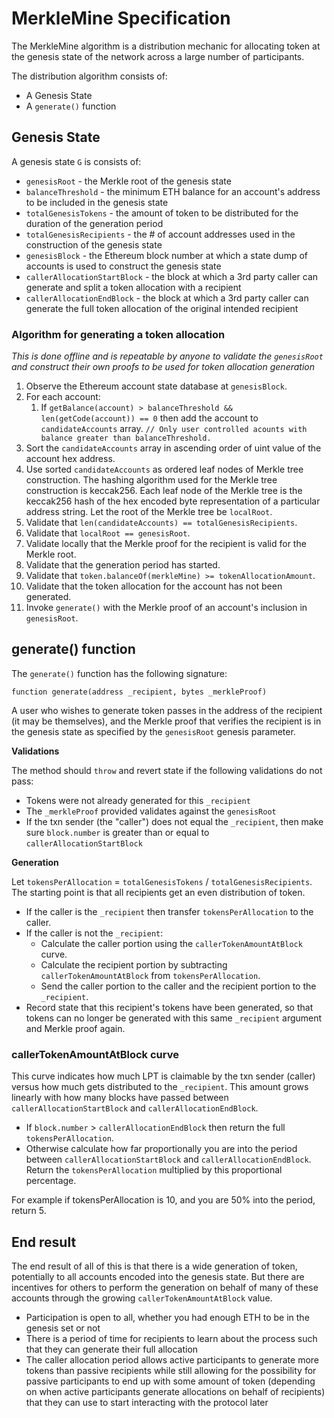 # MerkleMine Specification

The MerkleMine algorithm is a distribution mechanic for allocating token at the genesis state of the network across a large number of participants.

The distribution algorithm consists of:

* A Genesis State
* A `generate()` function

## Genesis State

A genesis state `G` is consists of:

* `genesisRoot` - the Merkle root of the genesis state
* `balanceThreshold` - the minimum ETH balance for an account's address to be included in the genesis state
* `totalGenesisTokens` - the amount of token to be distributed for the duration of the generation period
* `totalGenesisRecipients` - the # of account addresses used in the construction of the genesis state
* `genesisBlock` - the Ethereum block number at which a state dump of accounts is used to construct the genesis state
* `callerAllocationStartBlock` - the block at which a 3rd party caller can generate and split a token allocation with a recipient
* `callerAllocationEndBlock` - the block at which a 3rd party caller can generate the full token allocation of the original intended recipient

### Algorithm for generating a token allocation

*This is done offline and is repeatable by anyone to validate the `genesisRoot` and construct their own proofs to be used for token allocation generation*

1. Observe the Ethereum account state database at `genesisBlock`.
2. For each account:
    1. If `getBalance(account) > balanceThreshold && len(getCode(account)) == 0` then add the account to `candidateAccounts` array. `// Only user controlled acounts with balance greater than balanceThreshold.`
3. Sort the `candidateAccounts` array in ascending order of uint value of the account hex address.
4. Use sorted `candidateAccounts` as ordered leaf nodes of Merkle tree construction. The hashing algorithm used for the Merkle tree construction is keccak256. Each leaf node of the Merkle tree is the keccak256 hash of the hex encoded byte representation of a particular address string. Let the root of the Merkle tree be `localRoot`.
5. Validate that `len(candidateAccounts) == totalGenesisRecipients`.
6. Validate that `localRoot == genesisRoot`.
7. Validate locally that the Merkle proof for the recipient is valid for the Merkle root.
8. Validate that the generation period has started.
9. Validate that `token.balanceOf(merkleMine) >= tokenAllocationAmount`.
10. Validate that the token allocation for the account has not been generated.
11. Invoke `generate()` with the Merkle proof of an account's inclusion in `genesisRoot`.

## generate() function

The `generate()` function has the following signature:

```
function generate(address _recipient, bytes _merkleProof)
```

A user who wishes to generate token passes in the address of the recipient (it may be themselves), and the Merkle proof that verifies the recipient is in the genesis state as specified by the `genesisRoot` genesis parameter.

**Validations**

The method should `throw` and revert state if the following validations do not pass:

* Tokens were not already generated for this `_recipient`
* The `_merkleProof` provided validates against the `genesisRoot`
* If the txn sender (the "caller") does not equal the `_recipient`, then make sure `block.number` is greater than or equal to `callerAllocationStartBlock`

**Generation**

Let `tokensPerAllocation` = `totalGenesisTokens` / `totalGenesisRecipients`. The starting point is that all recipients get an even distribution of token.

* If the caller is the `_recipient` then transfer `tokensPerAllocation` to the caller.
* If the caller is not the `_recipient`:
    * Calculate the caller portion using the `callerTokenAmountAtBlock` curve.
    * Calculate the recipient portion by subtracting `callerTokenAmountAtBlock` from `tokensPerAllocation`.
    * Send the caller portion to the caller and the recipient portion to the `_recipient`.
* Record state that this recipient's tokens have been generated, so that tokens can no longer be generated with this same `_recipient` argument and Merkle proof again.


### callerTokenAmountAtBlock curve

This curve indicates how much LPT is claimable by the txn sender (caller) versus how much gets distributed to the `_recipient`. This amount grows linearly with how many blocks have passed between `callerAllocationStartBlock` and `callerAllocationEndBlock`.

* If `block.number` > `callerAllocationEndBlock` then return the full `tokensPerAllocation`.
* Otherwise calculate how far proportionally you are into the period between `callerAllocationStartBlock` and `callerAllocationEndBlock`. Return the `tokensPerAllocation` multiplied by this proportional percentage.

For example if tokensPerAllocation is 10, and you are 50% into the period, return 5.

## End result

The end result of all of this is that there is a wide generation of token, potentially to all accounts encoded into the genesis state. But there are incentives for others to perform the generation on behalf of many of these accounts through the growing `callerTokenAmountAtBlock` value.

* Participation is open to all, whether you had enough ETH to be in the genesis set or not
* There is a period of time for recipients to learn about the process such that they can generate their full allocation
* The caller allocation period allows active participants to generate more tokens than passive recipients while still allowing for the possibility for passive participants
to end up with some amount of token (depending on when active participants generate allocations on behalf of recipients) that they can use to start
interacting with the protocol later
